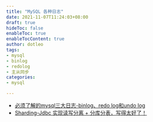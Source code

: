 ```yaml
---
title: "MySQL 各种日志"
date: 2021-11-07T11:24:03+08:00
draft: true
hideToc: false
enableToc: true
enableTocContent: true
author: dotleo
tags:
- mysql
- binlog
- redolog
- 主从同步
categories:
- mysql

---
```


- [必须了解的mysql三大日志-binlog、redo log和undo log](https://mp.weixin.qq.com/s/Ubj6Khb1c8JOh-i1RH9Z6g)
- [Sharding-Jdbc 实现读写分离 + 分库分表，写得太好了！](https://mp.weixin.qq.com/s/gakwUKWB_WTqhMS2cMo_jw)

